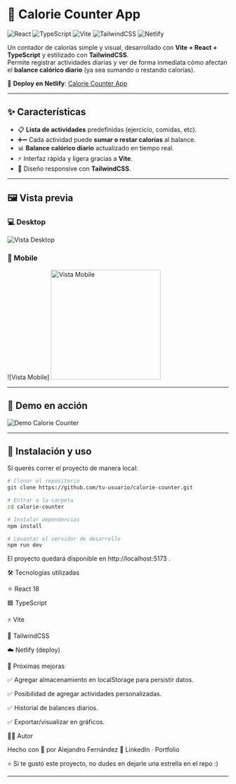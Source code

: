 # 🥗 Calorie Counter App

![React](https://img.shields.io/badge/React-18-61DAFB?logo=react&logoColor=fff&style=flat-square)
![TypeScript](https://img.shields.io/badge/TypeScript-5-3178C6?logo=typescript&logoColor=fff&style=flat-square)
![Vite](https://img.shields.io/badge/Vite-5-646CFF?logo=vite&logoColor=fff&style=flat-square)
![TailwindCSS](https://img.shields.io/badge/Tailwind-3-38B2AC?logo=tailwindcss&logoColor=fff&style=flat-square)
![Netlify](https://img.shields.io/badge/Deploy-Netlify-00C7B7?logo=netlify&logoColor=fff&style=flat-square)

Un contador de calorías simple y visual, desarrollado con **Vite + React + TypeScript** y estilizado con **TailwindCSS**.  
Permite registrar actividades diarias y ver de forma inmediata cómo afectan el **balance calórico diario** (ya sea sumando o restando calorías).

🔗 **Deploy en Netlify**: [Calorie Counter App](https://tiny-croissant-35fcfe.netlify.app/)

---

## ✨ Características

- 📋 **Lista de actividades** predefinidas (ejercicio, comidas, etc).
- ➕➖ Cada actividad puede **sumar o restar calorías** al balance.
- 📊 **Balance calórico diario** actualizado en tiempo real.
- ⚡ Interfaz rápida y ligera gracias a **Vite**.
- 🎨 Diseño responsive con **TailwindCSS**.

---

## 🖼️ Vista previa

### 💻 Desktop

![Vista Desktop](https://i.ibb.co/PzM9Nh1Z/Captura-de-pantalla-2025-08-26-205906.png)

### 📱 Mobile

![Vista Mobile]
<img src="https://i.ibb.co/23cmLpR7/localhost-5173-i-Phone-12-Pro.png" width="250" alt="Vista Mobile">

---

## 🎥 Demo en acción

![Demo Calorie Counter](https://i.ibb.co/pj77bdCg/Contador-calorias-Hecho-con-Clipchamp.gif)

---

## 🚀 Instalación y uso

Si querés correr el proyecto de manera local:

```bash
# Clonar el repositorio
git clone https://github.com/tu-usuario/calorie-counter.git

# Entrar a la carpeta
cd calorie-counter

# Instalar dependencias
npm install

# Levantar el servidor de desarrollo
npm run dev
```

El proyecto quedará disponible en http://localhost:5173
.

🛠️ Tecnologías utilizadas

⚛️ React 18

🟦 TypeScript

⚡ Vite

🎨 TailwindCSS

☁️ Netlify
(deploy)

📌 Próximas mejoras

✅ Agregar almacenamiento en localStorage para persistir datos.

✅ Posibilidad de agregar actividades personalizadas.

✅ Historial de balances diarios.

✅ Exportar/visualizar en gráficos.

👨‍💻 Autor

Hecho con 💙 por Alejandro Fernández
🔗 LinkedIn
· Portfolio

⭐ Si te gustó este proyecto, no dudes en dejarle una estrella en el repo :)

---
